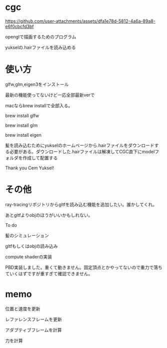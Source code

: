 # cgc

https://github.com/user-attachments/assets/dfa1e78d-5812-4a6a-89a8-e6f0cbcfd3bf


openglで描画するためのプログラム

yukselの.hairファイルを読み込める

# 使い方

glfw,glm,eigen3をインストール

最新の機能使ってないけど一応全部最新verで

macならbrew installで全部入る。

brew install glfw

brew install glm

brew install eigen

髪を読み込むためにyukselのホームページから.hairファイルをダウンロードする必要がある。ダウンロードした.hairファイルは解凍してCGC直下にmodelフォルダを作成して配置する

Thank you Cem Yuksel!

# その他
ray-tracingリポジトリからgltfを読み込む機能を追加したい。誰かしてくれ。

あとgltfよりobjのほうがいいかもしれない。

To do

髪のシミュレーション

gltfもしくはobjの読み込み

compute shaderの実装

PBD実装しました。重くて動きません。固定頂点とかやってないので重力で落ちていくはずですが重すぎて確認できません。

# memo
位置と速度を更新

レファレンスフレームを更新

アダプティブフレームを計算

力を計算
